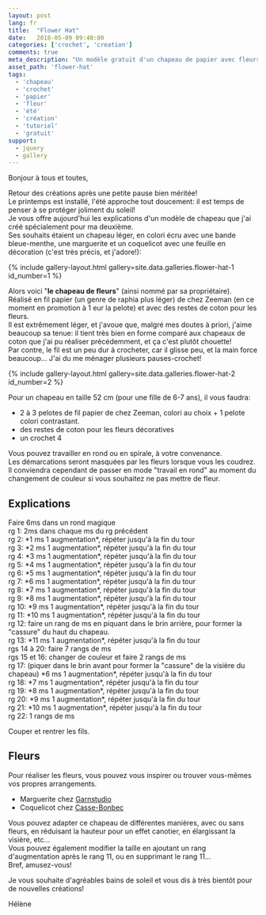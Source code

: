 ```yaml
---
layout: post
lang: fr
title:  "Flower Hat"
date:   2018-05-09 09:40:00
categories: ['crochet', 'creation']
comments: true
meta_description: "Un modèle gratuit d'un chapeau de papier avec fleurs de coton"
asset_path: 'flower-hat'
tags:
  - 'chapeau'
  - 'crochet'
  - 'papier'
  - 'fleur'
  - 'été'
  - 'création'
  - 'tutoriel'
  - 'gratuit'
support:
  - jquery
  - gallery
---
```


Bonjour à tous et toutes,

Retour des créations après une petite pause bien méritée!  
Le printemps est installé, l'été approche tout doucement: il est temps de penser à se protéger joliment du soleil!  
Je vous offre aujourd'hui les explications d'un modèle de chapeau que j'ai créé spécialement pour ma deuxième.  
Ses souhaits étaient un chapeau léger, en colori écru avec une bande bleue-menthe, une marguerite et un coquelicot avec une feuille en décoration (c'est très précis, et j'adore!):

{% include gallery-layout.html gallery=site.data.galleries.flower-hat-1 id_number=1 %}

Alors voici "**le chapeau de fleurs**" (ainsi nommé par sa propriétaire).  
Réalisé en fil papier (un genre de raphia plus léger) de chez Zeeman (en ce moment en promotion à 1 eur la pelote) et avec des restes de coton pour les fleurs.  
Il est extrêmement léger, et j'avoue que, malgré mes doutes à priori, j'aime beaucoup sa tenue: il tient très bien en forme comparé aux chapeaux de coton que j'ai pu réaliser précédemment, et ça c'est plutôt chouette!  
Par contre, le fil est un peu dur à crocheter, car il glisse peu, et la main force beaucoup... J'ai du me ménager plusieurs pauses-crochet!

{% include gallery-layout.html gallery=site.data.galleries.flower-hat-2 id_number=2 %}

Pour un chapeau en taille 52 cm (pour une fille de 6-7 ans), il vous faudra:  
- 2 à 3 pelotes de fil papier de chez Zeeman, colori au choix + 1 pelote colori contrastant.  
- des restes de coton pour les fleurs décoratives  
- un crochet 4  

Vous pouvez travailler en rond ou en spirale, à votre convenance.  
Les démarcations seront masquées par les fleurs lorsque vous les coudrez.  
Il conviendra cependant de passer en mode "travail en rond" au moment du changement de couleur si vous souhaitez ne pas mettre de fleur.

## Explications

Faire 6ms dans un rond magique  
rg 1: 2ms dans chaque ms du rg précédent  
rg 2: \*1 ms 1 augmentation\*, répéter jusqu'à la fin du tour  
rg 3: \*2 ms 1 augmentation\*, répéter jusqu'à la fin du tour  
rg 4: \*3 ms 1 augmentation\*, répéter jusqu'à la fin du tour  
rg 5: \*4 ms 1 augmentation\*, répéter jusqu'à la fin du tour  
rg 6: \*5 ms 1 augmentation\*, répéter jusqu'à la fin du tour  
rg 7: \*6 ms 1 augmentation\*, répéter jusqu'à la fin du tour  
rg 8: \*7 ms 1 augmentation\*, répéter jusqu'à la fin du tour  
rg 9: \*8 ms 1 augmentation\*, répéter jusqu'à la fin du tour  
rg 10: \*9 ms 1 augmentation\*, répéter jusqu'à la fin du tour  
rg 11: \*10 ms 1 augmentation\*, répéter jusqu'à la fin du tour  
rg 12: faire un rang de ms en piquant dans le brin arrière, pour former la "cassure" du haut du chapeau.  
rg 13: \*11 ms 1 augmentation\*, répéter jusqu'à la fin du tour  
rgs 14 à 20: faire 7 rangs de ms  
rgs 15 et 16: changer de couleur et faire 2 rangs de ms  
rg 17: (piquer dans le brin avant pour former la "cassure" de la visière du chapeau) \*6 ms 1 augmentation\*, répéter jusqu'à la fin du tour  
rg 18: \*7 ms 1 augmentation\*, répéter jusqu'à la fin du tour  
rg 19: \*8 ms 1 augmentation\*, répéter jusqu'à la fin du tour  
rg 20: \*9 ms 1 augmentation\*, répéter jusqu'à la fin du tour  
rg 21: \*10 ms 1 augmentation\*, répéter jusqu'à la fin du tour  
rg 22: 1 rangs de ms

Couper et rentrer les fils.

## Fleurs

Pour réaliser les fleurs, vous pouvez vous inspirer ou trouver vous-mêmes vos propres arrangements.

* Marguerite chez [Garnstudio](https://www.garnstudio.com/pattern.php?id=6137&cid=8)
* Coquelicot chez [Casse-Bonbec](http://creativ-idees.over-blog.com/article-tuto-un-coquelicot-3d-au-crochet-55654174.html)

Vous pouvez adapter ce chapeau de différentes manières, avec ou sans fleurs, en réduisant la hauteur pour un effet canotier, en élargissant la visière, etc...  
Vous pouvez également modifier la taille en ajoutant un rang d'augmentation après le rang 11, ou en supprimant le rang 11...  
Bref, amusez-vous! 

Je vous souhaite d'agréables bains de soleil et vous dis à très bientôt pour de nouvelles créations!

Hélène



